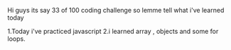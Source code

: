 Hi guys its say 33 of 100 coding challenge so lemme tell what i've learned today

1.Today i've practiced javascript
2.i learned array , objects and some for loops.

